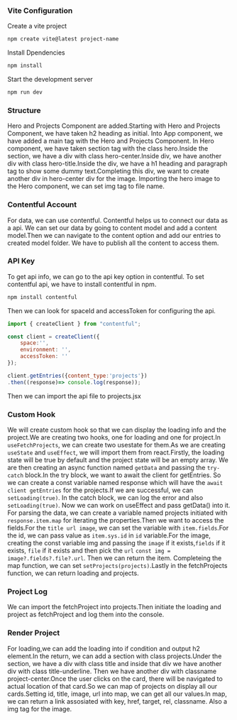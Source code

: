 ### Vite Configuration

Create a vite project <br>
```sh
npm create vite@latest project-name
```
Install Dpendencies <br>
```sh
npm install
```
Start the development server <br>
```sh
npm run dev 
```
### Structure

Hero and Projects Component are added.Starting with Hero and Projects Component, we have taken h2 heading as initial.
Into App component, we have added a main tag with the Hero and Projects Component. In Hero component, we have taken section tag 
with the class hero.Inside the section, we have a div with class hero-center.Inside div, we have another div with class hero-title.Inside the div, we have a h1 heading and paragraph tag to show some dummy text.Completing this div, we want to create another div in hero-center div for the image. Importing the hero image to the Hero component, we can set img tag to file name.

### Contentful Account

For data, we can use contentful. Contentful helps us to connect our data as a api. We can set our data by going to content model and add a content model.Then we can navigate to the content option and add our entries to created model folder. We have to publish all the content to access them.

### API Key

To get api info, we can go to the api key option in contentful. To set contentful api, we have to install contentful in npm.
```sh
npm install contentful
```
Then we can look for spaceId and accessToken for configuring the api.
```js
import { createClient } from "contentful";

const client = createClient({
    space:'',
    environment: '',
    accessToken: ''
});

client.getEntries({content_type:'projects'})
.then((response)=> console.log(response));
```
Then we can import the api file to projects.jsx

### Custom Hook

We will create custom hook so that we can display the loading info and the project.We are creating two hooks, one for loading and one for project.In `useFetchProjects`, we can create two usestate for them.As we are creating `useState` and `useEffect`, we will import them from react.Firstly, the loading state will be true by default and the project state will be an empty array. We are then creating an async function named `getData` and passing the `try-catch` block.In the try block, we want to await the client for getEntries. So we can create a const variable named response which will have the `await client getEntries` for the projects.If we are successful, we can `setLoading(true)`. In the catch block, we can log the error and also `setLoading(true)`. Now we can work on useEffect and pass getData() into it. For parsing the data, we can create a variable named projects initiated with `response.item.map` for iterating the properties.Then we want to access the fields.For the `title url image`, we can set the variable with `item.fields`.For the id, we can pass value as `item.sys.id` in `id` variable.For the image, creating the const variable img and passing the `image` if it exists,`fields` if it exists, `file` if it exists and then pick the `url` `const img = image?.fields?.file?.url`. Then we can return the item. Completeing the map function, we can set `setProjects(projects)`.Lastly in the fetchProjects function, we can return loading and projects.

### Project Log

 We can import the fetchProject into projects.Then initiate the loading and project as fetchProject and log them into the console.

### Render Project

For loading,we can add the loading into if condition and output h2 element.In the return, we can add a section with class projects.Under the section, we have a div with class title and inside that div we have another div with class title-underline. Then we have another div with classname project-center.Once the user clicks on the card, there will be navigated to actual location of that card.So we can map of projects on display all our cards.Setting id, title, image, url into map, we can get all our values.In map, we can return a link assosiated with key, href, target, rel, classname. Also a img tag for the image. 